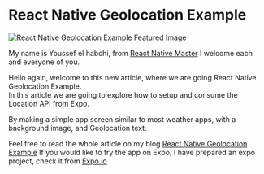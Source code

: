 
# React Native Geolocation Example

  

![React Native Geolocation Example Featured Image](https://reactnativemaster.com/wp-content/uploads/2019/12/React-Native-Geolocation-Example.png)
  

My name is Youssef el habchi, from [React Native Master](https://reactnativemaster.com) I welcome each and everyone of you.


Hello again, welcome to this new article, where we are going React Native Geolocation Example.  
In this article we are going to explore how to setup and consume the Location API from Expo.

By making a simple app screen similar to most weather apps, with a background image, and Geolocation text.


Feel free to read the whole article on my blog [React Native Geolocation Example](https://reactnativemaster.com/react-native-geolocation-example)
If you would like to try the app on Expo, I have prepared an expo project, check it from  [Expo.io](https://expo.io/@alhydra/react-native-geolcoation-example)
